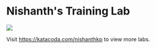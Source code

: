 # Nishanth's Training Lab

[![](http://shields.katacoda.com/katacoda/nishanthlabs/count.svg)](https://katacoda.com/nishanthkp "Get your profile on Katacoda.com")

Visit https://katacoda.com/nishanthkp to view more labs.


